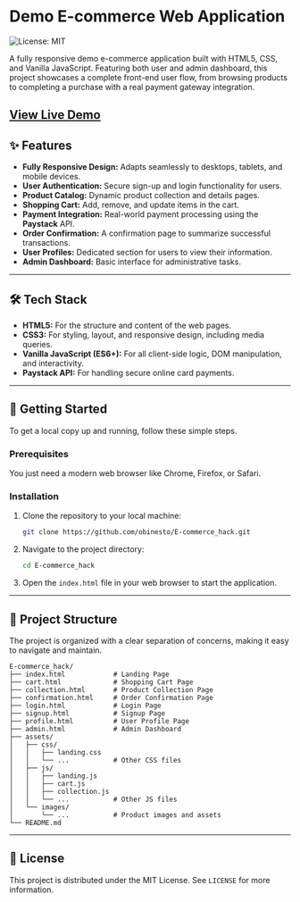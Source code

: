 # Demo E-commerce Web Application

![License: MIT](https://img.shields.io/badge/License-MIT-yellow.svg)

A fully responsive demo e-commerce application built with HTML5, CSS, and Vanilla JavaScript. Featuring both user and admin dashboard, this project showcases a complete front-end user flow, from browsing products to completing a purchase with a real payment gateway integration.

**[View Live Demo](https://e-commerce-hack.vercel.app/)**
---

## ✨ Features

- **Fully Responsive Design:** Adapts seamlessly to desktops, tablets, and mobile devices.
- **User Authentication:** Secure sign-up and login functionality for users.
- **Product Catalog:** Dynamic product collection and details pages.
- **Shopping Cart:** Add, remove, and update items in the cart.
- **Payment Integration:** Real-world payment processing using the **Paystack** API.
- **Order Confirmation:** A confirmation page to summarize successful transactions.
- **User Profiles:** Dedicated section for users to view their information.
- **Admin Dashboard:** Basic interface for administrative tasks.

---

## 🛠️ Tech Stack

- **HTML5:** For the structure and content of the web pages.
- **CSS3:** For styling, layout, and responsive design, including media queries.
- **Vanilla JavaScript (ES6+):** For all client-side logic, DOM manipulation, and interactivity.
- **Paystack API:** For handling secure online card payments.

---

## 🚀 Getting Started

To get a local copy up and running, follow these simple steps.

### Prerequisites

You just need a modern web browser like Chrome, Firefox, or Safari.

### Installation

1.  Clone the repository to your local machine:
    ```sh
    git clone https://github.com/obinesto/E-commerce_hack.git
    ```
2.  Navigate to the project directory:
    ```sh
    cd E-commerce_hack
    ```
3.  Open the `index.html` file in your web browser to start the application.

---

## 📂 Project Structure

The project is organized with a clear separation of concerns, making it easy to navigate and maintain.

```
E-commerce_hack/
├── index.html            # Landing Page
├── cart.html             # Shopping Cart Page
├── collection.html       # Product Collection Page
├── confirmation.html     # Order Confirmation Page
├── login.html            # Login Page
├── signup.html           # Signup Page
├── profile.html          # User Profile Page
├── admin.html            # Admin Dashboard
├── assets/
│   ├── css/
│   │   ├── landing.css
│   │   └── ...           # Other CSS files
│   ├── js/
│   │   ├── landing.js
│   │   ├── cart.js
│   │   ├── collection.js
│   │   └── ...           # Other JS files
│   └── images/
│       └── ...           # Product images and assets
└── README.md
```

---

## 📄 License

This project is distributed under the MIT License. See `LICENSE` for more information.
